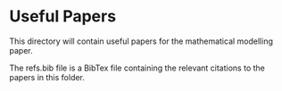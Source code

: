 # Useful Papers
This directory will contain useful papers for the mathematical modelling paper.

The refs.bib file is a BibTex file containing the relevant citations to the papers in this folder.